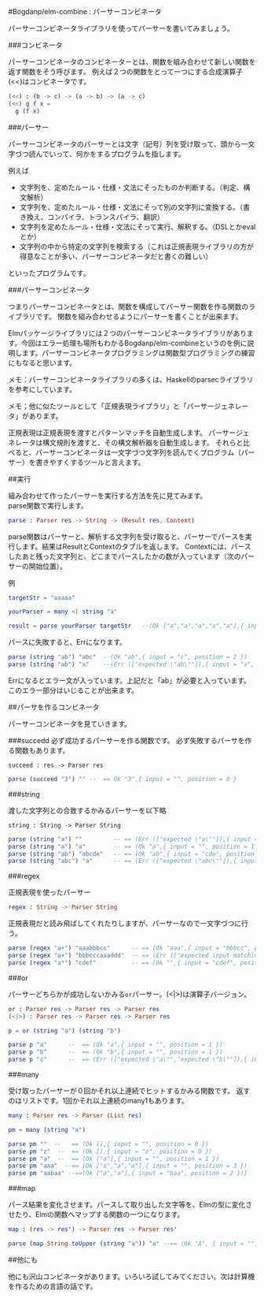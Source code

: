 #Bogdanp/elm-combine : パーサーコンビネータ

パーサーコンビネータライブラリを使ってパーサーを書いてみましょう。

###コンビネータ

パーサーコンビネータのコンビネーターとは、関数を組み合わせて新しい関数を返す関数をそう呼びます。
例えば２つの関数をとって一つにする合成演算子(<<)はコンビネータです。

```elm
(<<) : (b -> c) -> (a -> b) -> (a -> c)
(<<) g f x =
  g (f x)
```

###パーサー

パーサーコンビネータのパーサーとは文字（記号）列を受け取って、頭から一文字づつ読んでいって、何かをするプログラムを指します。

例えば

* 文字列を、定めたルール・仕様・文法にそったものか判断する。（判定、構文解析）
* 文字列を、定めたルール・仕様・文法にそって別の文字列に変換する。（書き換え、コンパイラ、トランスパイラ、翻訳）
* 文字列を定めたルール・仕様・文法にそって実行、解釈する。（DSLとかevalとか）
* 文字列の中から特定の文字列を検索する（これは正規表現ライブラリの方が得意なことが多い、パーサーコンビネータだと書くの難しい）

といったプログラムです。

###パーサーコンビネータ

つまりパーサーコンビネータとは、関数を構成してパーサー関数を作る関数のライブラリです。
関数を組み合わせるようにパーサーを書くことが出来ます。

Elmパッケージライブラリには２つのパーサーコンビネータライブラリがあります。今回はエラー処理も場所もわかるBogdanp/elm-combineというのを例に説明します。パーサーコンビネータプログラミングは関数型プログラミングの練習にもなると思います。

メモ：パーサーコンビネータライブラリの多くは、Haskellのparsecライブラリを参考にしています。

メモ；他に似たツールとして「正規表現ライブラリ」と「パーサージェネレータ」があります。

正規表現は正規表現を渡すとパターンマッチを自動生成します。
パーサージェネレータは構文規則を渡すと、その構文解析器を自動生成します。
それらと比べると、パーサーコンビネータは一文字づつ文字列を読んでくプログラム（パーサー）を書きやすくするツールと言えます。


##実行

組み合わせて作ったパーサーを実行する方法を先に見てみます。  
parse関数で実行します。

```elm
parse : Parser res -> String -> (Result res, Context)

```

parse関数はパーサーと、解析する文字列を受け取ると、パーサーでパースを実行します。結果はResultとContextのタプルを返します。
Contextには、パースしたあと残った文字列と、どこまでパースしたかの数が入っています（次のパーサーの開始位置）。

例

```elm
targetStr = "aaaaa"

yourParser = many <| string "a"

result = parse yourParser targetStr   --(Ok ["a","a","a","a","a"],{ input = "", position = 5 })
```

パースに失敗すると、Errになります。

```elm
parse (string "ab") "abc"  --(Ok "ab",{ input = "c", position = 2 })
parse (string "ab") "x"    --(Err (["expected \"ab\""]),{ input = "x", position = 0 })
```

Errになるとエラー文が入っています。上記だと「ab」が必要と入っています。このエラー部分はいじることが出来ます。

##パーサを作るコンビネータ

パーサーコンビネータを見ていきます。


###succedd
必ず成功するパーサーを作る関数です。
必ず失敗するパーサを作る関数もあります。

```
succeed : res -> Parser res
```

```elm
parse (succeed "3") "" --  == Ok "3",{ input = "", position = 0 }
```

###string

渡した文字列との合致するかみるパーサーを以下略

```
string : String -> Parser String
```

```elm
parse (string "a") ""         -- == (Err (["expected \"a\""]),{ input = "", position = 0 })
parse (string "a") "a"        -- == (Ok "a",{ input = "", position = 1 })
parse (string "ab") "abcde"   -- == (Ok "ab",{ input = "cde", position = 2 })
parse (string "abc") "a"      -- == (Err (["expected \"abc\""]),{ input = "a", position = 0 })]

```

###regex

正規表現を使ったパーサー

```elm
regex : String -> Parser String
```
正規表現だと読み飛ばしてくれたりしますが、パーサーなので一文字づつに行う。

```elm
parse (regex "a+") "aaabbbcc"      -- == (Ok "aaa",{ input = "bbbcc", position = 3 })
parse (regex "a+") "bbbcccaaaddd"  -- == (Err (["expected input matching Regexp /^a+/"]),{ input = "bbbcccaaaddd", position = 0 })
parse (regex "a*") "cdef"          -- == (Ok "",{ input = "cdef", position = 0 })
```

###or

パーサーどちらかが成功しないかみる`or`パーサー。(<|>)は演算子バージョン。

```elm
or : Parser res -> Parser res -> Parser res
(<|>) : Parser res -> Parser res -> Parser res
```

```elm
p = or (string "a") (string "b")

parse p "a"      --  == (Ok "a",{ input = "", position = 1 })
parse p "b"      --  == (Ok "b",{ input = "", position = 1 })
parse p "c"      --  == (Err (["expected \"a\"","expected \"b\""]),{ input = "c", position = 0 })]
```

###many

受け取ったパーサーが０回かそれ以上連続でヒットするかみる関数です。
返すのはリストです。1回かそれ以上連続のmany1もあります。

```elm
many : Parser res -> Parser (List res)
```

```elm
pm = many (string "a")

parse pm ""  --   == (Ok [],{ input = "", position = 0 })
parse pm "z"  --  == (Ok [],{ input = "z", position = 0 })
parse pm "a"  --  == (Ok ["a"],{ input = "", position = 1 })
parse pm "aaa"  --== (Ok ["a","a","a"],{ input = "", position = 3 })
parse pm "aabaa" --==(Ok ["a","a"],{ input = "baa", position = 2 })]
```

###map

パース結果を変化させます。パースして取り出した文字等を、Elmの型に変化させたり、Elmの関数へマップする関数の一つになります。

```elm
map : (res -> res') -> Parser res -> Parser res'
```

```elm
parse (map String.toUpper (string "a")) "a" --== (Ok "A", { input = "", position = 1 })
```

##他にも

他にも沢山コンビネータがあります。いろいろ試してみてください。次は計算機を作るための言語の話です。
